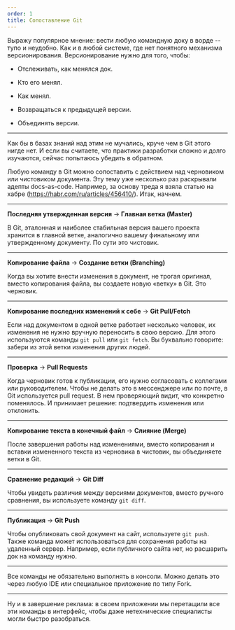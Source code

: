 ```yaml
---
order: 1
title: Сопоставление Git
---
```


Выражу популярное мнение: вести любую командную доку в ворде -- тупо и неудобно. Как и в любой системе, где нет понятного механизма версионирования. Версионирование нужно для того, чтобы:

-  Отслеживать, как менялся док.

-  Кто его менял.

-  Как менял.

-  Возвращаться к предыдущей версии.

-  Объединять версии.

---

Как бы в базах знаний над этим не мучались, круче чем в Git этого нигде нет. И если вы считаете, что практики разработки сложно и долго изучаются, сейчас попытаюсь убедить в обратном.

Любую команду в Git можно сопоставить с действием над черновиком или чистовиком документа. Эту тему уже несколько раз раскрывали адепты docs-as-code. Например, за основу треда я взяла статью на хабре (<https://habr.com/ru/articles/456410/>). Итак, начнем.

---

**Последняя утвержденная версия** -> **Главная ветка (Master)**

В Git, эталонная и наиболее стабильная версия вашего проекта хранится в главной ветке, аналогично вашему финальному или утвержденному документу. По сути это чистовик.

---

**Копирование файла** -> **Создание ветки (Branching)**

Когда вы хотите внести изменения в документ, не трогая оригинал, вместо копирования файла, вы создаете новую «ветку» в Git. Это черновик.

---

**Копирование последних изменений к себе** -> **Git Pull/Fetch**

Если над документом в одной ветке работает несколько человек, их изменения не нужно вручную переносить в свою версию. Для этого используются команды `git pull` или `git fetch`. Вы буквально говорите: забери из этой ветки изменения других людей.

---

**Проверка** -> **Pull Requests**

Когда черновик готов к публикации, его нужно согласовать с коллегами или руководителем. Чтобы не делать это в мессенджере или по почте, в Git используется pull request. В нем проверяющий видит, что конкретно поменялось. И принимает решение: подтвердить изменения или отклонить.

---

**Копирование текста в конечный файл** -> **Слияние (Merge)**

После завершения работы над изменениями, вместо копирования и вставки измененного текста из черновика в чистовик, вы объединяете ветки в Git.

---

**Сравнение** **редакций** -> **Git Diff**

Чтобы увидеть различия между версиями документов, вместо ручного сравнения, вы используете команду `git diff`.

---

**Публикация** -> **Git Push**

Чтобы опубликовать свой документ на сайт, используете `git push`. Также команда может использоваться для сохранения работы на удаленный сервер. Например, если публичного сайта нет, но расшарить док на команду нужно.

---

Все команды не обязательно выполнять в консоли. Можно делать это через любую IDE или специальное приложение по типу Fork.

---

Ну и в завершение реклама: в своем приложении мы перетащили все эти команды в интерфейс, чтобы даже нетехнические специалисты могли быстро разобраться.